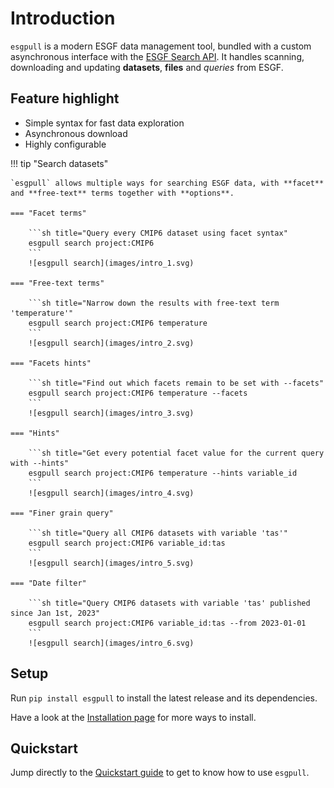# Introduction

`esgpull` is a modern ESGF data management tool, bundled with a custom asynchronous interface with the [ESGF Search API].
It handles scanning, downloading and updating **datasets**, **files** and *queries* from ESGF.

<!-- Its simple data model makes `esgpull` easy to use, it is completely possible to never download a single file and still find a use for it. -->

## Feature highlight

- Simple syntax for fast data exploration
- Asynchronous download
- Highly configurable

!!! tip "Search datasets"

    `esgpull` allows multiple ways for searching ESGF data, with **facet** and **free-text** terms together with **options**.

    === "Facet terms"

        ```sh title="Query every CMIP6 dataset using facet syntax"
        esgpull search project:CMIP6
        ```
        ![esgpull search](images/intro_1.svg)

    === "Free-text terms"

        ```sh title="Narrow down the results with free-text term 'temperature'"
        esgpull search project:CMIP6 temperature
        ```
        ![esgpull search](images/intro_2.svg)

    === "Facets hints"

        ```sh title="Find out which facets remain to be set with --facets"
        esgpull search project:CMIP6 temperature --facets
        ```
        ![esgpull search](images/intro_3.svg)

    === "Hints"

        ```sh title="Get every potential facet value for the current query with --hints"
        esgpull search project:CMIP6 temperature --hints variable_id
        ```
        ![esgpull search](images/intro_4.svg)

    === "Finer grain query"

        ```sh title="Query all CMIP6 datasets with variable 'tas'"
        esgpull search project:CMIP6 variable_id:tas
        ```
        ![esgpull search](images/intro_5.svg)

    === "Date filter"

        ```sh title="Query CMIP6 datasets with variable 'tas' published since Jan 1st, 2023"
        esgpull search project:CMIP6 variable_id:tas --from 2023-01-01
        ```
        ![esgpull search](images/intro_6.svg)

<!-- !!! tip "Asynchronous downloads" -->
<!---->
<!--     Concurrent download to maximise -->
<!---->
<!-- !!! tip "SQLite database" -->
<!---->
<!--     Each download is recorded in a SQLite database -->

## Setup

Run `pip install esgpull` to install the latest release and its dependencies.

Have a look at the [Installation page](installation) for more ways to install.

## Quickstart

Jump directly to the [Quickstart guide](quickstart) to get to know how to use `esgpull`.


<!-- [ESGF portal]: https://esgf-node.ipsl.upmc.fr/search/cmip6-ipsl -->
[ESGF Search API]: https://esgf.github.io/esg-search/ESGF_Search_RESTful_API.html
